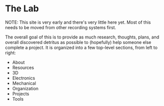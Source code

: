 # The Lab

NOTE: This site is very early and there's very little here yet. Most of this
needs to be moved from other recording systems first.

The overall goal of this is to provide as much research, thoughts, plans, and
overall discovered detritus as possible to (hopefully) help someone else
complete a project. It is organized into a few top-level sections, from
left to right:

* About
* Resources
* 3D
* Electronics
* Mechanical
* Organization
* Projects
* Tools